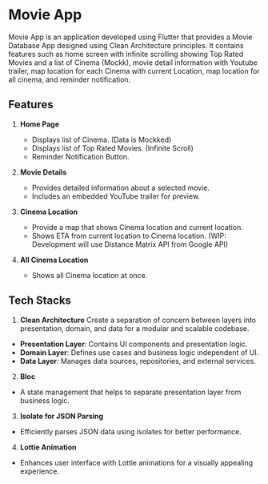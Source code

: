 # Movie App

Movie App is an application developed using Flutter that provides a Movie Database App designed using Clean Architecture principles. It contains features such as home screen with infinite scrolling showing Top Rated Movies and a list of Cinema (Mockk), movie detail information with Youtube trailer, map location for each Cinema with current Location, map location for all cinema, and reminder notification.

## Features

1. **Home Page**
   - Displays list of Cinema. (Data is Mockked)
   - Displays list of Top Rated Movies. (Infinite Scroll)
   - Reminder Notification Button.

2. **Movie Details**
   - Provides detailed information about a selected movie.
   - Includes an embedded YouTube trailer for preview.

3. **Cinema Location**
   - Provide a map that shows Cinema location and current location.
   - Shows ETA from current location to Cinema location. (WIP: Development will use Distance Matrix API from Google API)

4. **All Cinema Location**
   - Shows all Cinema location at once.

## Tech Stacks

1. **Clean Architecture**
Create a separation of concern between layers into presentation, domain, and data for a modular and scalable codebase.
- **Presentation Layer**: Contains UI components and presentation logic.
- **Domain Layer**: Defines use cases and business logic independent of UI.
- **Data Layer**: Manages data sources, repositories, and external services.

2. **Bloc**
- A state management that helps to separate presentation layer from business logic.

3. **Isolate for JSON Parsing**
- Efficiently parses JSON data using isolates for better performance.

4. **Lottie Animation**
- Enhances user interface with Lottie animations for a visually appealing experience.